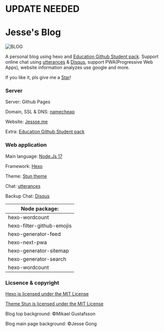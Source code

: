 # UPDATE NEEDED
# Jesse's Blog

![BLOG](https://github.com/Jesse-0x/Jesse-0x.github.io/raw/c19a7efd090cc55ca30985c9424897b725d30a65/source/images/BLOG.png)

A personal blog using hexo and [Education Github Student pack](http://education.github.com). Support online chat using [utterances](https://github.com/utterance) & [Disqus](https://disqus.com), support PWA(Progressive Web Apps), website information analyzes use google and more.

If you like it, pls give me a <a class="github-button" href="https://github.com/Jesse-0x/Jesse-0x.github.io" data-size="large" data-show-count="true" aria-label="Star Jesse-0x/Jesse-0x.github.io on GitHub">Star</a>!

### Server

Server: Github Pages

Domain, SSL & DNS: [namecheap](https://www.namecheap.com/)

Website: [Jessse.me](https://jessse.me)

Extra: [Education Github Student pack](http://education.github.com)



### Web application

Main language: [Node.Js 17](https://nodejs.org/)

Framework: [Hexo](https://github.com/hexojs/hexo) 

Theme: [Stun theme](https://github.com/liuyib/hexo-theme-stun/blob/master/README_en-US.md)

Chat: [utterances](https://github.com/utterance)

Backup Chat: [Disqus](https://disqus.com)

| Node package:             |
| ------------------------- |
| hexo-wordcount            |
| hexo-filter-github-emojis |
| hexo-generator-feed       |
| hexo-next-pwa             |
| hexo-generator-sitemap    |
| hexo-generator-search     |
| hexo-wordcount            |



### Licsence & copyright

[Hexo is licensed under the MIT License](https://github.com/hexojs/hexo/blob/master/LICENSE)

[Theme Stun is licensed under the MIT License](https://github.com/liuyib/hexo-theme-stun/blob/master/LICENSE)

Blog top background: ©Mikael Gustafsson

Blog main page background: ©Jesse Gong
